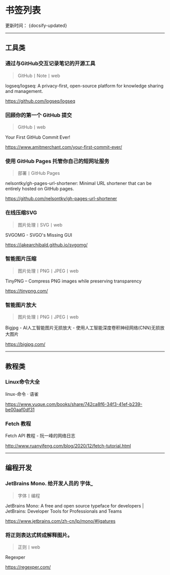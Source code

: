 # 书签列表

更新时间： {docsify-updated}

-----
<!-- 工具类 -->
## 工具类
### 通过与GitHub交互记录笔记的开源工具

> GitHub丨Note丨web

<p>logseq/logseq: A privacy-first, open-source platform for knowledge sharing and management.</p><p><a href="https://github.com/logseq/logseq" target="_blank" title="logseq/logseq: A privacy-first, open-source platform for knowledge sharing and management.">https://github.com/logseq/logseq</a></p>

### 回顾你的第一个 GitHub 提交

> GitHub丨web

<p>Your First GitHub Commit Ever!</p><p><a href="https://www.amitmerchant.com/your-first-commit-ever/" target="_blank" title="Your First GitHub Commit Ever!">https://www.amitmerchant.com/your-first-commit-ever/</a></p>

### 使用 GitHub Pages 托管你自己的短网址服务

> 部署丨GitHub Pages

<p>nelsontky/gh-pages-url-shortener: Minimal URL shortener that can be entirely hosted on GitHub pages.</p><p><a href="https://github.com/nelsontky/gh-pages-url-shortener" target="_blank" title="nelsontky/gh-pages-url-shortener: Minimal URL shortener that can be entirely hosted on GitHub pages.">https://github.com/nelsontky/gh-pages-url-shortener</a></p>

### 在线压缩SVG

> 图片处理丨SVG丨web

<p>SVGOMG - SVGO's Missing GUI</p><p><a href="https://jakearchibald.github.io/svgomg/" target="_blank" title="SVGOMG - SVGO's Missing GUI">https://jakearchibald.github.io/svgomg/</a></p>

### 智能图片压缩

> 图片处理丨PNG丨JPEG丨web

<p>TinyPNG – Compress PNG images while preserving transparency</p><p><a href="https://tinypng.com/" target="_blank" title="TinyPNG – Compress PNG images while preserving transparency">https://tinypng.com/</a></p>

### 智能图片放大

> 图片处理丨PNG丨JPEG丨web

<p>Bigjpg - AI人工智能图片无损放大 - 使用人工智能深度卷积神经网络(CNN)无损放大图片</p><p><a href="https://bigjpg.com/" target="_blank" title="Bigjpg - AI人工智能图片无损放大 - 使用人工智能深度卷积神经网络(CNN)无损放大图片">https://bigjpg.com/</a></p>

-----
<!-- 教程类 -->
## 教程类
### Linux命令大全

<p>linux-命令 · 语雀</p><p><a href="https://www.yuque.com/books/share/742ca8f6-34f3-41ef-b239-be00aaf0df31" target="_blank" title="linux-命令 · 语雀">https://www.yuque.com/books/share/742ca8f6-34f3-41ef-b239-be00aaf0df31</a></p>

### Fetch 教程

<p>Fetch API 教程 - 阮一峰的网络日志</p><p><a href="http://www.ruanyifeng.com/blog/2020/12/fetch-tutorial.html" target="_blank" title="Fetch API 教程 - 阮一峰的网络日志">http://www.ruanyifeng.com/blog/2020/12/fetch-tutorial.html</a></p>

-----
<!-- 编程开发 -->
## 编程开发
### JetBrains Mono. 给开发人员的 字体_

> 字体丨编程

<p>JetBrains Mono: A free and open source typeface for developers | JetBrains: Developer Tools for Professionals and Teams</p><p><a href="https://www.jetbrains.com/zh-cn/lp/mono/#ligatures" target="_blank" title="JetBrains Mono: A free and open source typeface for developers | JetBrains: Developer Tools for Professionals and Teams">https://www.jetbrains.com/zh-cn/lp/mono/#ligatures</a></p>

### 将正则表达式转成解释图片。

> 正则丨web

<p>Regexper</p><p><a href="https://regexper.com/" target="_blank" title="Regexper">https://regexper.com/</a></p>
